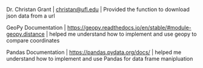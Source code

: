 Dr. Christan Grant | christan@ufl.edu | Provided the function to download json data from a url

GeoPy Documentation | https://geopy.readthedocs.io/en/stable/#module-geopy.distance | helped me understand how to implement and use geopy to compare coordinates

Pandas Documentation | https://pandas.pydata.org/docs/ | helped me understand how to implement and use Pandas for data frame manipluation
